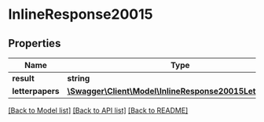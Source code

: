 # InlineResponse20015

## Properties
Name | Type | Description | Notes
------------ | ------------- | ------------- | -------------
**result** | **string** |  | [optional] 
**letterpapers** | [**\Swagger\Client\Model\InlineResponse20015Letterpapers**](InlineResponse20015Letterpapers.md) |  | [optional] 

[[Back to Model list]](../../README.md#documentation-for-models) [[Back to API list]](../../README.md#documentation-for-api-endpoints) [[Back to README]](../../README.md)

